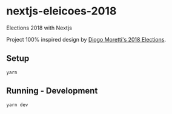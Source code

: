 # nextjs-eleicoes-2018
Elections 2018 with Nextjs

Project 100% inspired design by [Diogo Moretti's 2018 Elections](https://github.com/diogomoretti/eleicoes2018).

## Setup
```
yarn
```
## Running - Development
```
yarn dev
```
